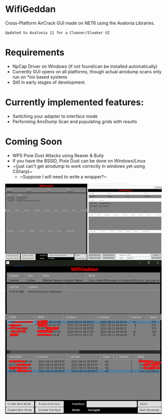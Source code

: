 # WifiGeddan

Cross-Platform AirCrack GUI made on NET6 using the Avalonia Libraries.

	Updated to Avalonia 11 for a Cleaner/Sleaker UI

# Requirements

- NpCap Driver on Windows (if not found/can be installed automatically)
- Currently GUI opens on all platforms, though actual airodump scans only run on *nix based systems
- Still in early stages of development.

# Currently implemented features:
- Switching your adapter to interface mode
- Performing AiroDump Scan and populating grids with results

# Coming Soon
- WPS Pixie Dust Attacks using Reaver & Bully
- If you have the BSSID, Pixie Dust can be done on Windows/Linux
- ~(just can't get airodump to work correctly in windows yet using CSharp)~
  - ~Suppose I will need to write a wrapper?~

<span>
	<img align="left" src="https://raw.githubusercontent.com/whiterabb17/WifiGeddanAvalonia/master/WifiGeddan/Assets/screenshots.png">
	<img align="right" src="https://raw.githubusercontent.com/whiterabb17/WifiGeddanAvalonia/master/WifiGeddan/Assets/airodump.png">
</span>

